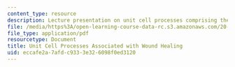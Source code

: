 ```yaml
---
content_type: resource
description: Lecture presentation on unit cell processes comprising the healing response.
file: /media/https%3A/open-learning-course-data-rc.s3.amazonaws.com/20-441j-biomaterials-tissue-interactions-fall-2009/eccafe2a7afdc9333e326098f0ed3120_MIT20_441JF09_lec03a_ms.pdf
file_type: application/pdf
resourcetype: Document
title: Unit Cell Processes Associated with Wound Healing
uid: eccafe2a-7afd-c933-3e32-6098f0ed3120
---
```

